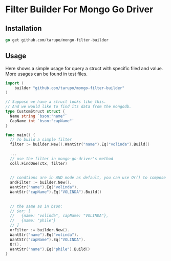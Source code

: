 # Filter Builder For Mongo Go Driver

## Installation

``` go
go get github.com/tarupo/mongo-filter-builder
```

## Usage

Here shows a simple usage for query a struct with specific filed and value. More usages can be found in test files.

```go
import (
	builder "github.com/tarupo/mongo-filter-builder"
)

// Suppose we have a struct looks like this.
// And we would like to find its data from the mongodb.
type CustomStruct struct {
  Name string `bson:"name"`
  CapName int `bson:"capName"`
}

func main() {
  // To build a simple filter
  filter := builder.New().WantStr("name").Eq("volinda").Build()
  
  ...
  // use the filter in mongo-go-driver's method
  coll.FindOne(ctx, filter)
  
  
  // condtions are in AND mode as default, you can use Or() to compose more condtions.
  andFilter := builder.New().
  WantStr("name").Eq("volinda").
  WantStr("capName").Eq("VOLINDA").Build()
  
  
  // the same as in bson:
  // $or: [
  //   {name: "volinda", capName: "VOLINDA"},
  //   {name: "phile"}
  // ]
  orFilter := builder.New().
  WantStr("name").Eq("volinda").
  WantStr("capName").Eq("VOLINDA").
  Or().
  WantStr("name").Eq("phile").Build()
}

```

